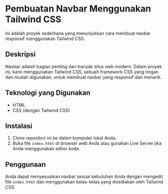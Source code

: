 # Pembuatan Navbar Menggunakan Tailwind CSS

Ini adalah proyek sederhana yang menunjukkan cara membuat navbar responsif menggunakan Tailwind CSS.

## Deskripsi

Navbar adalah bagian penting dari banyak situs web modern. Dalam proyek ini, kami menggunakan Tailwind CSS, sebuah framework CSS yang ringan dan mudah digunakan, untuk membuat navbar yang responsif dan menarik.

## Teknologi yang Digunakan

- HTML
- CSS (dengan Tailwind CSS)

## Instalasi

1. Clone repositori ini ke dalam komputer lokal Anda.
2. Buka file `index.html` di browser web Anda atau gunakan Live Server jika Anda menggunakan editor kode.

## Penggunaan

Anda dapat menyesuaikan navbar sesuai kebutuhan Anda dengan mengedit file `index.html` dan menggunakan kelas-kelas yang disediakan oleh Tailwind CSS.

